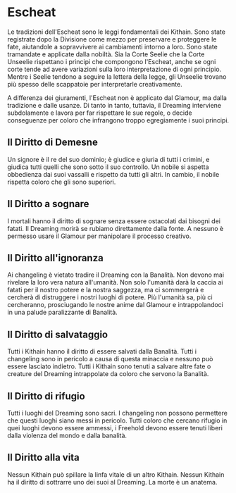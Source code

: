 # Escheat

Le tradizioni dell'Escheat sono le leggi fondamentali dei Kithain. Sono state registrate dopo la Divisione come mezzo per preservare e proteggere le fate, aiutandole a sopravvivere ai cambiamenti intorno a loro. Sono state tramandate e applicate dalla nobiltà. Sia la Corte Seelie che la Corte Unseelie rispettano i principi che compongono l'Escheat, anche se ogni corte tende ad avere variazioni sulla loro interpretazione di ogni principio. Mentre i Seelie tendono a seguire la lettera della legge, gli Unseelie trovano più spesso delle scappatoie per interpretarle creativamente.  

A differenza dei giuramenti, l'Escheat non è applicato dal Glamour, ma dalla tradizione e dalle usanze. Di tanto in tanto, tuttavia, il Dreaming interviene subdolamente e lavora per far rispettare le sue regole, o decide conseguenze per coloro che infrangono troppo egregiamente i suoi principi.

## Il Diritto di Demesne

Un signore è il re del suo dominio; è giudice e giuria di tutti i crimini, e giudica tutti quelli che sono sotto il suo controllo. Un nobile si aspetta obbedienza dai suoi vassalli e rispetto da tutti gli altri. In cambio, il nobile rispetta coloro che gli sono superiori.

## Il Diritto a sognare

I mortali hanno il diritto di sognare senza essere ostacolati dai bisogni dei fatati. Il Dreaming morirà se rubiamo direttamente dalla fonte. A nessuno è permesso usare il Glamour per manipolare il processo creativo.

## Il Diritto all'ignoranza

Ai changeling è vietato tradire il Dreaming con la Banalità. Non devono mai rivelare la loro vera natura all'umanità. Non solo l'umanità darà la caccia ai fatati per il nostro potere e la nostra saggezza, ma ci sommergerà e cercherà di distruggere i nostri luoghi di potere. Più l'umanità sa, più ci cercheranno, prosciugando le nostre anime dal Glamour e intrappolandoci in una palude paralizzante di Banalità.

## Il Diritto di salvataggio

Tutti i Kithain hanno il diritto di essere salvati dalla Banalità. Tutti i changeling sono in pericolo a causa di questa minaccia e nessuno può essere lasciato indietro. Tutti i Kithain sono tenuti a salvare altre fate o creature del Dreaming intrappolate da coloro che servono la Banalità.

## Il Diritto di rifugio

Tutti i luoghi del Dreaming sono sacri. I changeling non possono permettere che questi luoghi siano messi in pericolo. Tutti coloro che cercano rifugio in quei luoghi devono essere ammessi, i Freehold devono essere tenuti liberi dalla violenza del mondo e dalla banalità.

## Il Diritto alla vita

Nessun Kithain può spillare la linfa vitale di un altro Kithain. Nessun Kithain ha il diritto di sottrarre uno dei suoi al Dreaming. La morte è un anatema.
